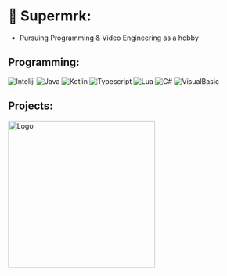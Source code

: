 # 🔖 Supermrk:
* Pursuing Programming & Video Engineering as a hobby

## Programming:
![Inteliji](https://img.shields.io/badge/Inteliji-IDE-000000?style=for-the-badge&logo=intellijidea&logoColor=#000000)
![Java](https://img.shields.io/badge/Java-Code-orange?style=for-the-badge&logo=intellijidea&logoColor=orange)
![Kotlin](https://img.shields.io/badge/Kotlin-Code-7F52FF?style=for-the-badge&logo=kotlin&logoColor=#7F52FF)
![Typescript](https://img.shields.io/badge/Typescript-Code-3178C6?style=for-the-badge&logo=typescript&logoColor=#3178C6)
![Lua](https://img.shields.io/badge/LUA-Code-2C2D72?style=for-the-badge&logo=lua&logoColor=#2C2D72)
![C#](https://img.shields.io/badge/C%23-Code-239120?style=for-the-badge&logo=csharp&logoColor=#239120)
![VisualBasic](https://img.shields.io/badge/VisualBasic-Code-512BD4?style=for-the-badge&logo=dotnet&logoColor=#512BD4)

## Projects:
<a href="https://github.com/Supermrk/FusionAPI"><img width=300 src="https://raw.githubusercontent.com/Supermrk/FusionAPI/main/images/Logo.png" alt="Logo"/></a>
